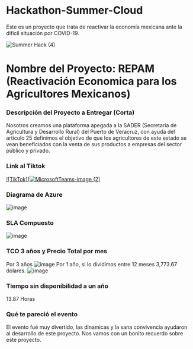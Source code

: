 # Hackathon-Summer-Cloud
Este es un proyecto que trata de reactivar la economía mexicana ante la difícil situación por COVID-19.

![Summer Hack (4)](https://user-images.githubusercontent.com/9124597/127756851-c8627116-f177-4198-966d-9003016d2060.png)

# Nombre del Proyecto: REPAM (Reactivación Economica para los Agricultores Mexicanos)

### Descripción del Proyecto a Entregar (Corta)

Nosotros creamos una plataforma apegada a la SADER (Secretaria de Agricultura y Desarrollo Rural) del Puerto de Veracruz, 
con ayuda del artículo 25 definimos el objetivo de que los agricultores de este estado se vean beneficiados con la venta de sus productos 
a empresas del sector público y privado. 

### Link al Tiktok
[![TikTok](![MicrosoftTeams-image (2)](https://user-images.githubusercontent.com/43510347/127766299-2847cd31-111a-4ed0-8fa9-3cd991d0b905.png)](https://vm.tiktok.com/ZMdcwasWu/)
### Diagrama de Azure
![image](https://user-images.githubusercontent.com/43510347/127761652-894f2ee6-2841-4f04-b5e8-b8a3f03ae9a5.png)

### SLA Compuesto
![image](https://user-images.githubusercontent.com/43510347/127761923-735d1437-7690-4fd1-8eca-d19b694a10f9.png)


### TCO 3 años y Precio Total por mes
Por 3 años
![image](https://user-images.githubusercontent.com/43510347/127762412-ed0468a1-ad44-4509-9289-9d47436b4c79.png)
Por 1 año, si lo dividimos entre 12 meses 3,773.67 dolares.
![image](https://user-images.githubusercontent.com/43510347/127762416-b55130b7-5171-49c8-8c77-a957dc85e350.png)

### Tiempo sin disponibilidad a un año
13.87 Horas

### Qué te pareció el evento
El evento fué muy divertido, las dinamicas y la sana convivencia ayudaron al desarrollo de este proyecto. 
Nos vamos con un bonito recuerdo sobre este proyecto.

